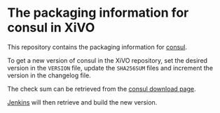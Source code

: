 # The packaging information for consul in XiVO

This repository contains the packaging information for [consul](www.consul.io).

To get a new version of consul in the XiVO repository, set the desired version
in the `VERSION` file, update the `SHA256SUM` files and increment the version in
the changelog file.

The check sum can be retrieved from the [consul download page](https://consul.io/downloads.html).

[Jenkins](jenkins.xivo.io) will then retrieve and build the new version.
